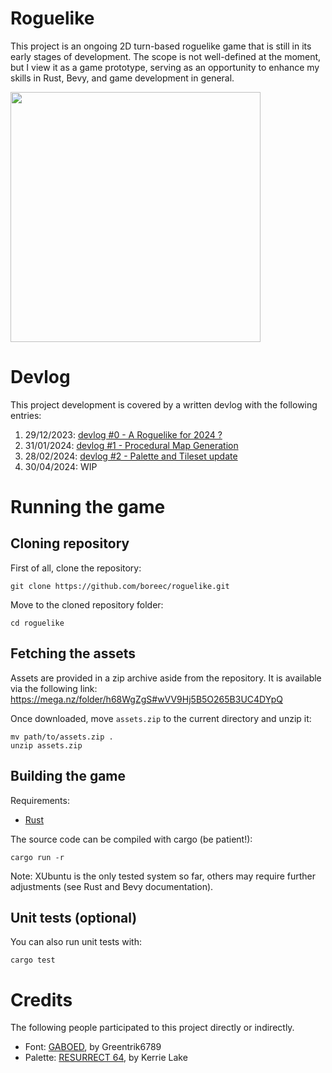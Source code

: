 # Roguelike

This project is an ongoing 2D turn-based roguelike game that is still in its
early stages of development. The scope is not well-defined at the moment, but I
view it as a game prototype, serving as an opportunity to enhance my skills in
Rust, Bevy, and game development in general.

<img src="https://boreec.github.io/img/blog/devlog/roguelike-0015.png" width=400/>

# Devlog

This project development is covered by a written devlog with the following
entries:

1. 29/12/2023: [devlog #0 - A Roguelike for 2024 ?](https://boreec.github.io/posts/devlog-0000/)
2. 31/01/2024: [devlog #1 - Procedural Map Generation](https://boreec.github.io/posts/devlog-0001/)
3. 28/02/2024: [devlog #2 - Palette and Tileset update](https://boreec.github.io/posts/devlog-0002/)
4. 30/04/2024: WIP

# Running the game

## Cloning repository

First of all, clone the repository:

```console
git clone https://github.com/boreec/roguelike.git
```

Move to the cloned repository folder:

```console
cd roguelike
```

## Fetching the assets

Assets are provided in a zip archive aside from the repository. It is available
via the following link: https://mega.nz/folder/h68WgZgS#wVV9Hj5B5O265B3UC4DYpQ

Once downloaded, move `assets.zip` to the current directory and unzip it:

```console
mv path/to/assets.zip .
unzip assets.zip
```

## Building the game

Requirements:

- [Rust](https://www.rust-lang.org/)

The source code can be compiled with cargo (be patient!):

```console
cargo run -r
```

Note: XUbuntu is the only tested system so far, others may require further
adjustments (see Rust and Bevy documentation).

## Unit tests (optional)

You can also run unit tests with:

```console
cargo test
```

# Credits

The following people participated to this project directly or indirectly.

- Font: [GABOED](https://www.dafont.com/gaboed.font), by Greentrik6789
- Palette: [RESURRECT 64](https://lospec.com/palette-list/resurrect-64), by Kerrie Lake
